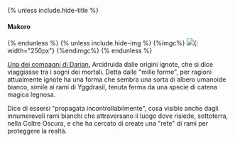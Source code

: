 {% unless include.hide-title %}
#### Makoro

{% endunless %}
{% unless include.hide-img %}
{%imgc%}
![](https://i.imgur.com/lOITYWS.jpg){: width="250px"}
{%endimgc%}
{% endunless %}

[Una dei compagni di Darian.]({{site.baseurl}}/star/mainquest#makoro) Arcidruida dalle origini ignote, che si dice viaggiasse tra i sogni dei mortali. Detta dalle "mille forme", per ragioni attualmente ignote ha una forma che sembra una sorta di albero umanoide bianco, simile ai rami di Yggdrasil, tenuta ferma da una specie di catena magica legnosa.

Dice di essersi "propagata incontrollabilmente", cosa visible anche dagli innumerevoli rami bianchi che attraversano il luogo dove risiede, sottoterra, nella Coltre Oscura, e che ha cercato di create una "rete" di rami per proteggere la realtà.